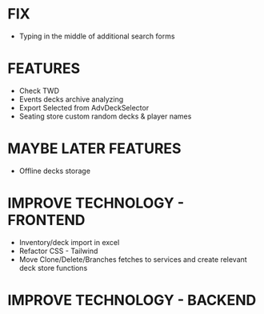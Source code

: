 # FIX
- Typing in the middle of additional search forms

# FEATURES
- Check TWD
- Events decks archive analyzing
- Export Selected from AdvDeckSelector
- Seating store custom random decks & player names

# MAYBE LATER FEATURES
- Offline decks storage

# IMPROVE TECHNOLOGY - FRONTEND
- Inventory/deck import in excel
- Refactor CSS - Tailwind
- Move Clone/Delete/Branches fetches to services and create relevant deck store functions

# IMPROVE TECHNOLOGY - BACKEND
